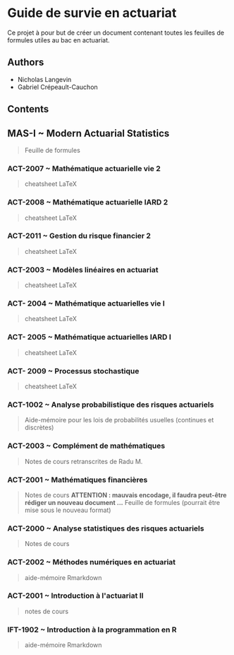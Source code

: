 # Guide de survie en actuariat
Ce projet à pour but de créer un document contenant toutes les feuilles de formules utiles au bac en actuariat.

## Authors
- Nicholas Langevin
- Gabriel Crépeault-Cauchon

## Contents

## MAS-I ~ Modern Actuarial Statistics
> Feuille de formules

### ACT-2007 ~ Mathématique actuarielle vie 2
>  cheatsheet LaTeX
### ACT-2008 ~ Mathématique actuarielle IARD 2
>  cheatsheet LaTeX
### ACT-2011 ~ Gestion du risque financier 2
>  cheatsheet LaTeX


### ACT-2003 ~ Modèles linéaires en actuariat
> cheatsheet LaTeX
### ACT- 2004 ~ Mathématique actuarielles vie I
>  cheatsheet LaTeX
### ACT- 2005 ~ Mathématique actuarielles IARD I
>  cheatsheet LaTeX
### ACT- 2009 ~ Processus stochastique
>  cheatsheet LaTeX

### ACT-1002 ~ Analyse probabilistique des risques actuariels
> Aide-mémoire pour les lois de probabilités usuelles (continues et discrètes)

### ACT-2003 ~ Complément de mathématiques
> Notes de cours retranscrites de Radu M.

### ACT-2001 ~ Mathématiques financières
> Notes de cours **ATTENTION : mauvais encodage, il faudra peut-être rédiger un nouveau document ...**
> Feuille de formules (pourrait être mise sous le nouveau format)

### ACT-2000 ~ Analyse statistiques des risques actuariels
> Notes de cours

### ACT-2002 ~ Méthodes numériques en actuariat
> aide-mémoire Rmarkdown

### ACT-2001 ~ Introduction à l'actuariat II
> notes de cours

### IFT-1902 ~ Introduction à la programmation en R
> aide-mémoire Rmarkdown


